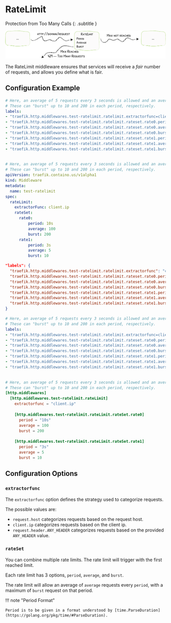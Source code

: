 # RateLimit

Protection from Too Many Calls
{: .subtitle }

![RateLimit](../assets/img/middleware/ratelimit.png)

The RateLimit middleware ensures that services will receive a _fair_ number of requests, and allows you define what is fair.

## Configuration Example

```yaml tab="Docker"
# Here, an average of 5 requests every 3 seconds is allowed and an average of 100 requests every 10 seconds.
# These can "burst" up to 10 and 200 in each period, respectively.
labels:
- "traefik.http.middlewares.test-ratelimit.ratelimit.extractorfunc=client.ip"
- "traefik.http.middlewares.test-ratelimit.ratelimit.rateset.rate0.period=10s"
- "traefik.http.middlewares.test-ratelimit.ratelimit.rateset.rate0.average=100"
- "traefik.http.middlewares.test-ratelimit.ratelimit.rateset.rate0.burst=200"
- "traefik.http.middlewares.test-ratelimit.ratelimit.rateset.rate1.period=3s"
- "traefik.http.middlewares.test-ratelimit.ratelimit.rateset.rate1.average=5"
- "traefik.http.middlewares.test-ratelimit.ratelimit.rateset.rate1.burst=10"
  		
```

```yaml tab="Kubernetes"
# Here, an average of 5 requests every 3 seconds is allowed and an average of 100 requests every 10 seconds.
# These can "burst" up to 10 and 200 in each period, respectively.
apiVersion: traefik.containo.us/v1alpha1
kind: Middleware
metadata:
  name: test-ratelimit
spec:
  rateLimit:
    extractorFunc: client.ip
    rateSet:
      rate0:
          period: 10s
          average: 100
          burst: 200
      rate1:
          period: 3s
          average: 5
          burst: 10
```

```json tab="Marathon"
"labels": {
  "traefik.http.middlewares.test-ratelimit.ratelimit.extractorfunc": "client.ip",
  "traefik.http.middlewares.test-ratelimit.ratelimit.rateset.rate0.period": "10s",
  "traefik.http.middlewares.test-ratelimit.ratelimit.rateset.rate0.average": "100",
  "traefik.http.middlewares.test-ratelimit.ratelimit.rateset.rate0.burst": "200",
  "traefik.http.middlewares.test-ratelimit.ratelimit.rateset.rate1.period": "3s",
  "traefik.http.middlewares.test-ratelimit.ratelimit.rateset.rate1.average": "5",
  "traefik.http.middlewares.test-ratelimit.ratelimit.rateset.rate1.burst": "10"
}
```

```yaml tab="Rancher"
# Here, an average of 5 requests every 3 seconds is allowed and an average of 100 requests every 10 seconds.
# These can "burst" up to 10 and 200 in each period, respectively.
labels:
- "traefik.http.middlewares.test-ratelimit.ratelimit.extractorfunc=client.ip"
- "traefik.http.middlewares.test-ratelimit.ratelimit.rateset.rate0.period=10s"
- "traefik.http.middlewares.test-ratelimit.ratelimit.rateset.rate0.average=100"
- "traefik.http.middlewares.test-ratelimit.ratelimit.rateset.rate0.burst=200"
- "traefik.http.middlewares.test-ratelimit.ratelimit.rateset.rate1.period=3s"
- "traefik.http.middlewares.test-ratelimit.ratelimit.rateset.rate1.average=5"
- "traefik.http.middlewares.test-ratelimit.ratelimit.rateset.rate1.burst=10"
  		
```

```toml tab="File"
# Here, an average of 5 requests every 3 seconds is allowed and an average of 100 requests every 10 seconds.
# These can "burst" up to 10 and 200 in each period, respectively.
[http.middlewares]
  [http.middlewares.test-ratelimit.rateLimit]
    extractorfunc = "client.ip"
    
    [http.middlewares.test-ratelimit.rateLimit.rateSet.rate0]
      period = "10s"
      average = 100
      burst = 200
    
    [http.middlewares.test-ratelimit.rateLimit.rateSet.rate1]
      period = "3s"
      average = 5
      burst = 10
```

## Configuration Options

### `extractorfunc`
 
The `extractorfunc` option defines the strategy used to categorize requests.

The possible values are:

- `request.host` categorizes requests based on the request host.
- `client.ip` categorizes requests based on the client ip.
- `request.header.ANY_HEADER` categorizes requests based on the provided `ANY_HEADER` value.

### `rateSet`

You can combine multiple rate limits. 
The rate limit will trigger with the first reached limit.

Each rate limit has 3 options, `period`, `average`, and `burst`.

The rate limit will allow an average of `average` requests every `period`, with a maximum of `burst` request on that period.

!!! note "Period Format"

    Period is to be given in a format understood by [time.ParseDuration](https://golang.org/pkg/time/#ParseDuration).
